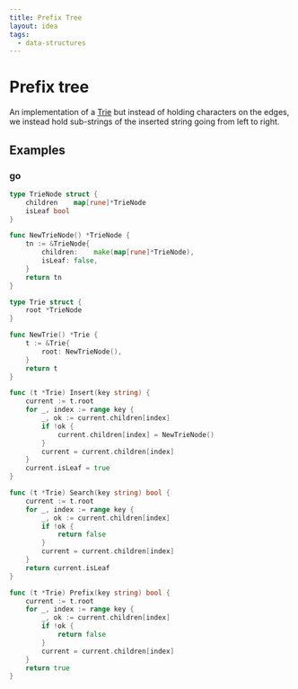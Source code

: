 ```yaml
---
title: Prefix Tree
layout: idea
tags:
  - data-structures
---
```


# Prefix tree

An implementation of a [Trie](/computer-engineering/Trie) but instead of holding
characters on the edges, we instead hold sub-strings of the inserted string
going from left to right.

## Examples

### go

```go
type TrieNode struct {
	children    map[rune]*TrieNode
	isLeaf bool
}

func NewTrieNode() *TrieNode {
	tn := &TrieNode{
		children:    make(map[rune]*TrieNode),
		isLeaf: false,
	}
	return tn
}

type Trie struct {
	root *TrieNode
}

func NewTrie() *Trie {
	t := &Trie{
		root: NewTrieNode(),
	}
	return t
}

func (t *Trie) Insert(key string) {
	current := t.root
	for _, index := range key {
		_, ok := current.children[index]
		if !ok {
			current.children[index] = NewTrieNode()
		}
		current = current.children[index]
	}
	current.isLeaf = true
}

func (t *Trie) Search(key string) bool {
	current := t.root
	for _, index := range key {
		_, ok := current.children[index]
		if !ok {
			return false
		}
		current = current.children[index]
	}
	return current.isLeaf
}

func (t *Trie) Prefix(key string) bool {
	current := t.root
	for _, index := range key {
		_, ok := current.children[index]
		if !ok {
			return false
		}
		current = current.children[index]
	}
	return true
}
```
